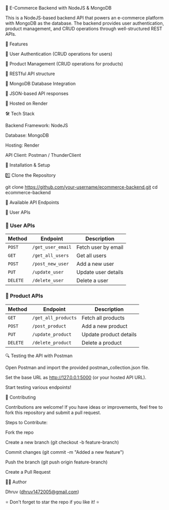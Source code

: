 🚀 E-Commerce Backend with NodeJS & MongoDB

   

This is a NodeJS-based backend API that powers an e-commerce platform with MongoDB as the database. The backend provides user authentication, product management, and CRUD operations through well-structured REST APIs.

📌 Features

🔹 User Authentication (CRUD operations for users)

🔹 Product Management (CRUD operations for products)

🔹 RESTful API structure

🔹 MongoDB Database Integration

🔹 JSON-based API responses

🔹 Hosted on Render

🛠️ Tech Stack

Backend Framework: NodeJS

Database: MongoDB

Hosting: Render

API Client: Postman / ThunderClient

🔧 Installation & Setup

1️⃣ Clone the Repository

 git clone https://github.com/your-username/ecommerce-backend.git
 cd ecommerce-backend

📌 Available API Endpoints

🔹 User APIs

### 🔹 User APIs
| Method  | Endpoint            | Description          |
|---------|---------------------|----------------------|
| `POST`  | `/get_user_email`   | Fetch user by email |
| `GET`   | `/get_all_users`    | Get all users       |
| `POST`  | `/post_new_user`    | Add a new user      |
| `PUT`   | `/update_user`      | Update user details |
| `DELETE`| `/delete_user`      | Delete a user       |

### 🔹 Product APIs
| Method  | Endpoint            | Description          |
|---------|---------------------|----------------------|
| `GET`   | `/get_all_products` | Fetch all products  |
| `POST`  | `/post_product`     | Add a new product   |
| `PUT`   | `/update_product`   | Update product details |
| `DELETE`| `/delete_product`   | Delete a product    |


🔍 Testing the API with Postman

Open Postman and import the provided postman_collection.json file.

Set the base URL as http://127.0.0.1:5000 (or your hosted API URL).

Start testing various endpoints!

🤝 Contributing

Contributions are welcome! If you have ideas or improvements, feel free to fork this repository and submit a pull request.

Steps to Contribute:

Fork the repo

Create a new branch (git checkout -b feature-branch)

Commit changes (git commit -m "Added a new feature")

Push the branch (git push origin feature-branch)

Create a Pull Request

👨‍💻 Author

Dhruv (dhruv1472005@gmail.com)

⭐ Don't forget to star the repo if you like it! ⭐
